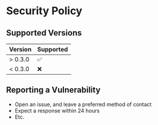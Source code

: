 # Security Policy

## Supported Versions

| Version | Supported          |
| ------- | ------------------ |
| > 0.3.0   | :white_check_mark: |
| < 0.3.0   | :x:                |

## Reporting a Vulnerability

* Open an issue, and leave a preferred method of contact
* Expect a response within 24 hours
* Etc.
